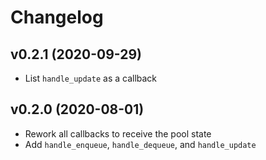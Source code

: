 # Changelog

## v0.2.1 (2020-09-29)

* List `handle_update` as a callback

## v0.2.0 (2020-08-01)

* Rework all callbacks to receive the pool state
* Add `handle_enqueue`, `handle_dequeue`, and `handle_update`
